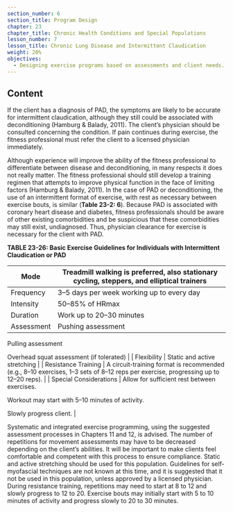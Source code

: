 ```yaml
---
section_number: 6
section_title: Program Design
chapter: 23
chapter_title: Chronic Health Conditions and Special Populations
lesson_number: 7
lesson_title: Chronic Lung Disease and Intermittent Claudication
weight: 20%
objectives:
  - Designing exercise programs based on assessments and client needs.
---
```


## Content
If the client has a diagnosis of PAD, the symptoms are likely to be accurate for intermittent claudication, although they still could be associated with deconditioning (Hamburg & Balady, 2011). The client’s physician should be consulted concerning the condition. If pain continues during exercise, the fitness professional must refer the client to a licensed physician immediately.

Although experience will improve the ability of the fitness professional to differentiate between disease and deconditioning, in many respects it does not really matter. The fitness professional should still develop a training regimen that attempts to improve physical function in the face of limiting factors (Hamburg & Balady, 2011). In the case of PAD or deconditioning, the use of an intermittent format of exercise, with rest as necessary between exercise bouts, is similar (**Table 23-2: 6**). Because PAD is associated with coronary heart disease and diabetes, fitness professionals should be aware of other existing comorbidities and be suspicious that these comorbidities may still exist, undiagnosed. Thus, physician clearance for exercise is necessary for the client with PAD.

**TABLE 23-26: Basic Exercise Guidelines for Individuals with Intermittent Claudication or PAD**

| Mode | Treadmill walking is preferred, also stationary cycling, steppers, and elliptical trainers |
|---|---|
| Frequency | 3–5 days per week working up to every day |
| Intensity | 50–85% of HRmax |
| Duration | Work up to 20–30 minutes |
| Assessment | Pushing assessment

Pulling assessment

Overhead squat assessment (if tolerated) |
| Flexibility | Static and active stretching |
| Resistance Training | A circuit-training format is recommended (e.g., 8–10 exercises, 1–3 sets of 8–12 reps per exercise, progressing up to 12–20 reps). |
| Special Considerations | Allow for sufficient rest between exercises.

Workout may start with 5–10 minutes of activity.

Slowly progress client. |

Systematic and integrated exercise programming, using the suggested assessment processes in Chapters 11 and 12, is advised. The number of repetitions for movement assessments may have to be decreased depending on the client’s abilities. It will be important to make clients feel comfortable and competent with this process to ensure compliance. Static and active stretching should be used for this population. Guidelines for self-myofascial techniques are not known at this time, and it is suggested that it not be used in this population, unless approved by a licensed physician. During resistance training, repetitions may need to start at 8 to 12 and slowly progress to 12 to 20. Exercise bouts may initially start with 5 to 10 minutes of activity and progress slowly to 20 to 30 minutes.